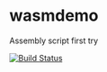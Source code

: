 # wasmdemo
Assembly script first try

[![Build Status](https://app.travis-ci.com/royge/wasmdemo.svg?branch=main)](https://app.travis-ci.com/royge/wasmdemo)
